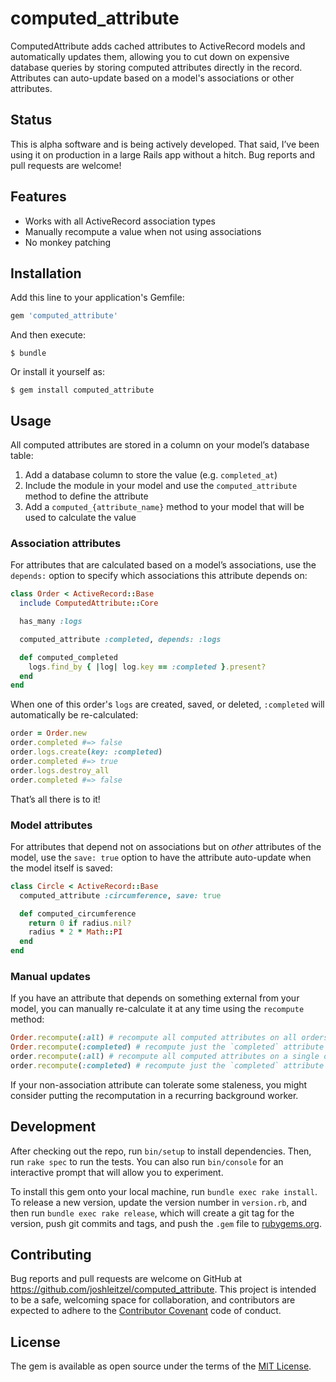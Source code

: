 # computed_attribute

ComputedAttribute adds cached attributes to ActiveRecord models and automatically updates them, allowing you to cut down on expensive database queries by storing computed attributes directly in the record. Attributes can auto-update based on a model's associations or other attributes.

## Status
This is alpha software and is being actively developed. That said, I’ve been using it on production in a large Rails app without a hitch. Bug reports and pull requests are welcome!

## Features
* Works with all ActiveRecord association types
* Manually recompute a value when not using associations
* No monkey patching

## Installation

Add this line to your application's Gemfile:

```ruby
gem 'computed_attribute'
```

And then execute:

    $ bundle

Or install it yourself as:

    $ gem install computed_attribute

## Usage

All computed attributes are stored in a column on your model’s database table:

1. Add a database column to store the value (e.g. `completed_at`)
2. Include the module in your model and use the `computed_attribute` method to define the attribute
3. Add a `computed_{attribute_name}` method to your model that will be used to calculate the value

### Association attributes
For attributes that are calculated based on a model’s associations, use the `depends:` option to specify which associations this attribute depends on:

```ruby
class Order < ActiveRecord::Base
  include ComputedAttribute::Core

  has_many :logs

  computed_attribute :completed, depends: :logs

  def computed_completed
    logs.find_by { |log| log.key == :completed }.present?
  end
end
```

When one of this order's `logs` are created, saved, or deleted, `:completed` will automatically be re-calculated:

```ruby
order = Order.new
order.completed #=> false
order.logs.create(key: :completed)
order.completed #=> true
order.logs.destroy_all
order.completed #=> false
```

That’s all there is to it!

### Model attributes
For attributes that depend not on associations but on *other* attributes of the model, use the `save: true` option to have the attribute auto-update when the model itself is saved:

```ruby
class Circle < ActiveRecord::Base
  computed_attribute :circumference, save: true

  def computed_circumference
    return 0 if radius.nil?
    radius * 2 * Math::PI
  end
end
```

### Manual updates
If you have an attribute that depends on something external from your model, you can manually re-calculate it at any time using the `recompute` method:

```ruby
Order.recompute(:all) # recompute all computed attributes on all orders
Order.recompute(:completed) # recompute just the `completed` attribute on all orders
order.recompute(:all) # recompute all computed attributes on a single order
order.recompute(:completed) # recompute just the `completed` attribute on a single order
```

If your non-association attribute can tolerate some staleness, you might consider putting the recomputation in a recurring background worker.

## Development

After checking out the repo, run `bin/setup` to install dependencies. Then, run `rake spec` to run the tests. You can also run `bin/console` for an interactive prompt that will allow you to experiment.

To install this gem onto your local machine, run `bundle exec rake install`. To release a new version, update the version number in `version.rb`, and then run `bundle exec rake release`, which will create a git tag for the version, push git commits and tags, and push the `.gem` file to [rubygems.org](https://rubygems.org).

## Contributing

Bug reports and pull requests are welcome on GitHub at https://github.com/joshleitzel/computed_attribute. This project is intended to be a safe, welcoming space for collaboration, and contributors are expected to adhere to the [Contributor Covenant](http://contributor-covenant.org) code of conduct.

## License

The gem is available as open source under the terms of the [MIT License](http://opensource.org/licenses/MIT).
